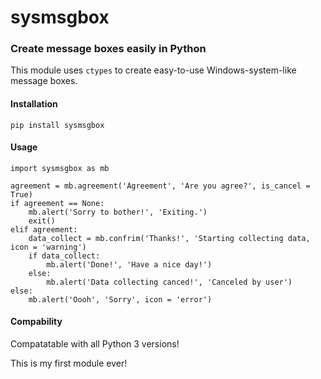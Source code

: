 ﻿# sysmsgbox

### Create message boxes easily in Python
This module uses `ctypes` to create easy-to-use Windows-system-like message boxes.

#### Installation

    pip install sysmsgbox
   

#### Usage
  
    import sysmsgbox as mb
    
    agreement = mb.agreement('Agreement', 'Are you agree?', is_cancel = True)
    if agreement == None:
        mb.alert('Sorry to bother!', 'Exiting.')
        exit()
    elif agreement:
        data_collect = mb.confrim('Thanks!', 'Starting collecting data, icon = 'warning')
        if data_collect:
            mb.alert('Done!', 'Have a nice day!')
        else:
            mb.alert('Data collecting canced!', 'Canceled by user')
    else:
        mb.alert('Oooh', 'Sorry', icon = 'error')

#### Compability
Compatatable with all Python 3 versions!

This is my first module ever! 

